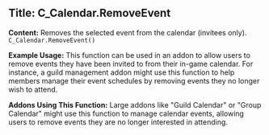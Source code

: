 ## Title: C_Calendar.RemoveEvent

**Content:**
Removes the selected event from the calendar (invitees only).
`C_Calendar.RemoveEvent()`

**Example Usage:**
This function can be used in an addon to allow users to remove events they have been invited to from their in-game calendar. For instance, a guild management addon might use this function to help members manage their event schedules by removing events they no longer wish to attend.

**Addons Using This Function:**
Large addons like "Guild Calendar" or "Group Calendar" might use this function to manage calendar events, allowing users to remove events they are no longer interested in attending.